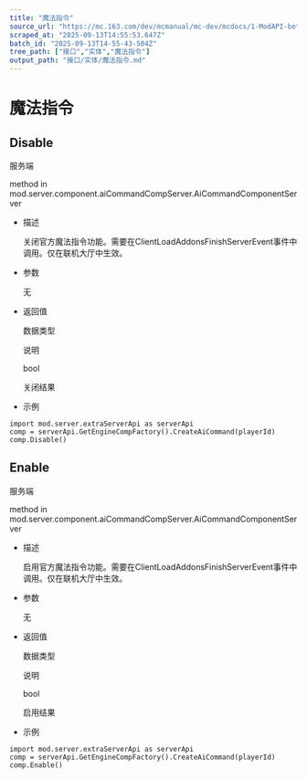 ```yaml
---
title: "魔法指令"
source_url: "https://mc.163.com/dev/mcmanual/mc-dev/mcdocs/1-ModAPI-beta/%E6%8E%A5%E5%8F%A3/%E5%AE%9E%E4%BD%93/%E9%AD%94%E6%B3%95%E6%8C%87%E4%BB%A4.html"
scraped_at: "2025-09-13T14:55:53.647Z"
batch_id: "2025-09-13T14-55-43-504Z"
tree_path: ["接口","实体","魔法指令"]
output_path: "接口/实体/魔法指令.md"
---
```


#  魔法指令

##  Disable

服务端

method in mod.server.component.aiCommandCompServer.AiCommandComponentServer

*   描述
    
    关闭官方魔法指令功能。需要在ClientLoadAddonsFinishServerEvent事件中调用。仅在联机大厅中生效。
    
*   参数
    
    无
    
*   返回值
    
    数据类型
    
    说明
    
    bool
    
    关闭结果
    
*   示例
    

```
import mod.server.extraServerApi as serverApi
comp = serverApi.GetEngineCompFactory().CreateAiCommand(playerId)
comp.Disable()

```

##  Enable

服务端

method in mod.server.component.aiCommandCompServer.AiCommandComponentServer

*   描述
    
    启用官方魔法指令功能。需要在ClientLoadAddonsFinishServerEvent事件中调用。仅在联机大厅中生效。
    
*   参数
    
    无
    
*   返回值
    
    数据类型
    
    说明
    
    bool
    
    启用结果
    
*   示例
    

```
import mod.server.extraServerApi as serverApi
comp = serverApi.GetEngineCompFactory().CreateAiCommand(playerId)
comp.Enable()

```